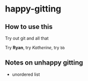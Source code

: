 # happy-gitting

## How to use this

Try out git and all that

Try **Ryan**, try _Katherine_, try `bb`

## Notes on unhappy gitting

* unordered list